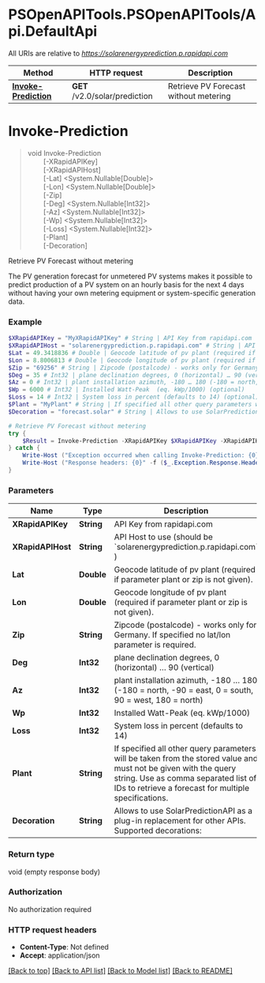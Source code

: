 # PSOpenAPITools.PSOpenAPITools/Api.DefaultApi

All URIs are relative to *https://solarenergyprediction.p.rapidapi.com*

Method | HTTP request | Description
------------- | ------------- | -------------
[**Invoke-Prediction**](DefaultApi.md#Invoke-Prediction) | **GET** /v2.0/solar/prediction | Retrieve PV Forecast without metering


<a name="Invoke-Prediction"></a>
# **Invoke-Prediction**
> void Invoke-Prediction<br>
> &nbsp;&nbsp;&nbsp;&nbsp;&nbsp;&nbsp;&nbsp;&nbsp;[-XRapidAPIKey] <String><br>
> &nbsp;&nbsp;&nbsp;&nbsp;&nbsp;&nbsp;&nbsp;&nbsp;[-XRapidAPIHost] <String><br>
> &nbsp;&nbsp;&nbsp;&nbsp;&nbsp;&nbsp;&nbsp;&nbsp;[-Lat] <System.Nullable[Double]><br>
> &nbsp;&nbsp;&nbsp;&nbsp;&nbsp;&nbsp;&nbsp;&nbsp;[-Lon] <System.Nullable[Double]><br>
> &nbsp;&nbsp;&nbsp;&nbsp;&nbsp;&nbsp;&nbsp;&nbsp;[-Zip] <String><br>
> &nbsp;&nbsp;&nbsp;&nbsp;&nbsp;&nbsp;&nbsp;&nbsp;[-Deg] <System.Nullable[Int32]><br>
> &nbsp;&nbsp;&nbsp;&nbsp;&nbsp;&nbsp;&nbsp;&nbsp;[-Az] <System.Nullable[Int32]><br>
> &nbsp;&nbsp;&nbsp;&nbsp;&nbsp;&nbsp;&nbsp;&nbsp;[-Wp] <System.Nullable[Int32]><br>
> &nbsp;&nbsp;&nbsp;&nbsp;&nbsp;&nbsp;&nbsp;&nbsp;[-Loss] <System.Nullable[Int32]><br>
> &nbsp;&nbsp;&nbsp;&nbsp;&nbsp;&nbsp;&nbsp;&nbsp;[-Plant] <String><br>
> &nbsp;&nbsp;&nbsp;&nbsp;&nbsp;&nbsp;&nbsp;&nbsp;[-Decoration] <String><br>

Retrieve PV Forecast without metering

The PV generation forecast for unmetered PV systems makes it possible to predict production of a PV system on an hourly basis for the next 4 days without having your own metering equipment or system-specific generation data.

### Example
```powershell
$XRapidAPIKey = "MyXRapidAPIKey" # String | API Key from rapidapi.com
$XRapidAPIHost = "solarenergyprediction.p.rapidapi.com" # String | API Host to use (should be `solarenergyprediction.p.rapidapi.com` )
$Lat = 49.3418836 # Double | Geocode latitude of pv plant (required if parameter plant or zip is not given). (optional)
$Lon = 8.8006813 # Double | Geocode longitude of pv plant (required if parameter plant or zip is not given). (optional)
$Zip = "69256" # String | Zipcode (postalcode) - works only for Germany. If specified no lat/lon parameter is required. (optional)
$Deg = 35 # Int32 | plane declination degrees, 0 (horizontal) … 90 (vertical) (optional)
$Az = 0 # Int32 | plant installation azimuth, -180 … 180 (-180 = north, -90 = east, 0 = south, 90 = west, 180 = north) (optional)
$Wp = 6000 # Int32 | Installed Watt-Peak  (eq. kWp/1000) (optional)
$Loss = 14 # Int32 | System loss in percent (defaults to 14) (optional)
$Plant = "MyPlant" # String | If specified all other query parameters will be taken from the stored value and must not be given with the query string.    Use as comma separated list of IDs to retrieve a forecast for multiple specifications. (optional)
$Decoration = "forecast.solar" # String | Allows to use SolarPredictionAPI as a plug-in replacement for other APIs.    Supported decorations:    | `forecast.solar` | Output will be formated like [https://forecast.solar](http://doc.forecast.solar/doku.php?id=api:estimate#example) |  |----|----| (optional)

# Retrieve PV Forecast without metering
try {
    $Result = Invoke-Prediction -XRapidAPIKey $XRapidAPIKey -XRapidAPIHost $XRapidAPIHost -Lat $Lat -Lon $Lon -Zip $Zip -Deg $Deg -Az $Az -Wp $Wp -Loss $Loss -Plant $Plant -Decoration $Decoration
} catch {
    Write-Host ("Exception occurred when calling Invoke-Prediction: {0}" -f ($_.ErrorDetails | ConvertFrom-Json))
    Write-Host ("Response headers: {0}" -f ($_.Exception.Response.Headers | ConvertTo-Json))
}
```

### Parameters

Name | Type | Description  | Notes
------------- | ------------- | ------------- | -------------
 **XRapidAPIKey** | **String**| API Key from rapidapi.com | 
 **XRapidAPIHost** | **String**| API Host to use (should be &#x60;solarenergyprediction.p.rapidapi.com&#x60; ) | 
 **Lat** | **Double**| Geocode latitude of pv plant (required if parameter plant or zip is not given). | [optional] 
 **Lon** | **Double**| Geocode longitude of pv plant (required if parameter plant or zip is not given). | [optional] 
 **Zip** | **String**| Zipcode (postalcode) - works only for Germany. If specified no lat/lon parameter is required. | [optional] 
 **Deg** | **Int32**| plane declination degrees, 0 (horizontal) … 90 (vertical) | [optional] 
 **Az** | **Int32**| plant installation azimuth, -180 … 180 (-180 &#x3D; north, -90 &#x3D; east, 0 &#x3D; south, 90 &#x3D; west, 180 &#x3D; north) | [optional] 
 **Wp** | **Int32**| Installed Watt-Peak  (eq. kWp/1000) | [optional] 
 **Loss** | **Int32**| System loss in percent (defaults to 14) | [optional] 
 **Plant** | **String**| If specified all other query parameters will be taken from the stored value and must not be given with the query string.    Use as comma separated list of IDs to retrieve a forecast for multiple specifications. | [optional] 
 **Decoration** | **String**| Allows to use SolarPredictionAPI as a plug-in replacement for other APIs.    Supported decorations:    | &#x60;forecast.solar&#x60; | Output will be formated like [https://forecast.solar](http://doc.forecast.solar/doku.php?id&#x3D;api:estimate#example) |  |----|----| | [optional] 

### Return type

void (empty response body)

### Authorization

No authorization required

### HTTP request headers

 - **Content-Type**: Not defined
 - **Accept**: application/json

[[Back to top]](#) [[Back to API list]](../README.md#documentation-for-api-endpoints) [[Back to Model list]](../README.md#documentation-for-models) [[Back to README]](../README.md)

